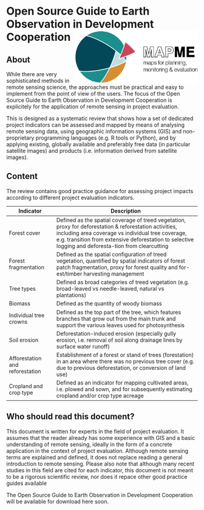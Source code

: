 # Open Source Guide to Earth Observation in Development Cooperation  <img src='assets/mapme-logo.png' align="right" height="138.5" />

## About
While there are very sophisticated methods in remote sensing science, the approaches must be practical and easy to implement from the point of view of the users. The focus of the Open Source Guide to Earth Observation in Development Cooperation is explicitely for the application of remote sensing in project evaluation.

This is designed as a systematic review that shows how a set of dedicated project indicators can be assessed and mapped by means of analysing remote sensing data, using geographic information systems (GIS) and non-proprietary programming languages (e.g. R tools or Python), and by applying existing, globally available and preferably free data (in particular satellite images) and products (i.e. information derived from satellite images). 


## Content
The review contains good practice guidance for assessing project impacts according to different project evaluation indicators.

| Indicator          | Description                                                  |
| ---------------- | ------------------------------------------------------------ |
| Forest cover     | Defined as the spatial coverage of treed vegetation, proxy for deforestation & reforestation activities, including area coverage vs individual tree coverage, e.g. transition from extensive deforestation to selective logging and deforesta-tion from clearcutting   |
| Forest fragmentation | Defined as the spatial configuration of treed vegetation, quantified by spatial indicators of forest patch fragmentation, proxy for forest quality and for-est/timber harvesting management |
| Tree types    | Defined as broad categories of treed vegetation (e.g. broad-leaved vs needle-leaved, natural vs plantations)   |
| Biomass    | Defined as the quantity of woody biomass   |
| Individual tree crowns    | Defined as the top part of the tree, which features branches that grow out from the main trunk and support the various leaves used for photosynthesis   |
| Soil erosion    | Deforestation-induced erosion (especially gully erosion, i.e. removal of soil along drainage lines by surface water runoff)  |
| Afforestation and reforestation    | Establishment of a forest or stand of trees (forestation) in an area where there was no previous tree cover (e.g. due to previous deforestation, or conversion of land use) |
| Cropland and crop type    | Defined as an indicator for mapping cultivated areas, i.e. plowed and sown, and for subsequently estimating cropland and/or crop type acreage |

## Who should read this document?
This document is written for experts in the field of project evaluation. It assumes that the reader already has some experience with GIS and a basic understanding of remote sensing, ideally in the form of a concrete application in the context of project evaluation. 
Although remote sensing terms are explained and defined, it does not replace reading a general introduction to remote sensing. Please also note that although many recent studies in this field are cited for each indicator, this document is not meant to be a rigorous scientific review, nor does it repace other good practice guides available


The Open Source Guide to Earth Observation in Development Cooperation will be available for download here soon.
